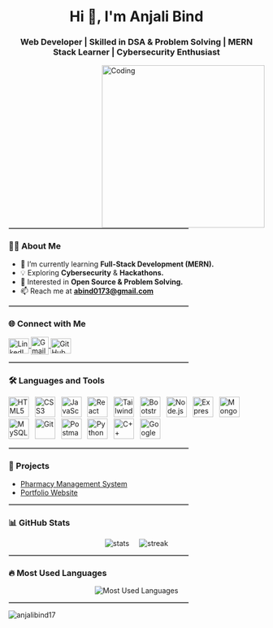 <h1 align="center" >Hi 👋, I'm Anjali Bind </h1>
<h3 align="center" >Web Developer | Skilled in DSA & Problem Solving | MERN Stack Learner | Cybersecurity Enthusiast</h3>

<img align="right" alt="Coding" width="320" src="https://user-images.githubusercontent.com/125878564/258871853-20e24ac8-354d-4ec0-8f25-ef158aec9420.gif" />

<hr style="width:70%; margin-left:0; border:0.5px solid #bbb;" />

### 👩‍💻 About Me  
- 🌱 I’m currently learning **Full-Stack Development (MERN).**  
- 💡 Exploring **Cybersecurity** & **Hackathons.**  
- 🚀 Interested in **Open Source & Problem Solving.**  
- 📫 Reach me at **abind0173@gmail.com**

<hr style="width:70%; margin-left:0; border:0.5px solid #bbb;" />

### 🌐 Connect with Me  
<p align="left">
  <a href="https://www.linkedin.com/in/anjali-bind/" target="_blank">
    <img align="center" src="https://raw.githubusercontent.com/rahuldkjain/github-profile-readme-generator/master/src/images/icons/Social/linked-in-alt.svg" alt="LinkedIn" height="30" width="40" />
  </a>
  <a href="mailto:abind0173@gmail.com" target="_blank">
    <img align="center" src="https://upload.wikimedia.org/wikipedia/commons/4/4e/Gmail_Icon.png" alt="Gmail" height="35" width="35" />
  </a>
  <a href="https://github.com/anjalibind17" target="_blank">
    <img align="center" src="https://raw.githubusercontent.com/rahuldkjain/github-profile-readme-generator/master/src/images/icons/Social/github.svg" alt="GitHub" height="30" width="40" />
  </a>
</p>

<hr style="width:70%; margin-left:0; border:0.5px solid #bbb;" />

### 🛠️ Languages and Tools  
<p align="left"> 
  <a href="https://www.w3.org/html/" target="_blank"><img src="https://skillicons.dev/icons?i=html" alt="HTML5" width="40" height="40"/></a>&nbsp;&nbsp;
  <a href="https://www.w3schools.com/css/" target="_blank"><img src="https://skillicons.dev/icons?i=css" alt="CSS3" width="40" height="40"/></a>&nbsp;&nbsp;
  <a href="https://developer.mozilla.org/en-US/docs/Web/JavaScript" target="_blank"><img src="https://skillicons.dev/icons?i=javascript" alt="JavaScript" width="40" height="40"/></a>&nbsp;&nbsp;
  <a href="https://reactjs.org/" target="_blank"><img src="https://skillicons.dev/icons?i=react" alt="React" width="40" height="40"/></a>&nbsp;&nbsp;
  <a href="https://tailwindcss.com/" target="_blank"><img src="https://skillicons.dev/icons?i=tailwind" alt="TailwindCSS" width="40" height="40"/></a>&nbsp;&nbsp;
  <a href="https://getbootstrap.com" target="_blank"><img src="https://skillicons.dev/icons?i=bootstrap" alt="Bootstrap" width="40" height="40"/></a>&nbsp;&nbsp;
  <a href="https://nodejs.org" target="_blank"><img src="https://skillicons.dev/icons?i=nodejs" alt="Node.js" width="40" height="40"/></a>&nbsp;&nbsp;
  <a href="https://expressjs.com" target="_blank"><img src="https://skillicons.dev/icons?i=express" alt="Express.js" width="40" height="40"/></a>&nbsp;&nbsp;
  <a href="https://www.mongodb.com/" target="_blank"><img src="https://skillicons.dev/icons?i=mongodb" alt="MongoDB" width="40" height="40"/></a>&nbsp;&nbsp;
  <a href="https://www.mysql.com/" target="_blank"><img src="https://skillicons.dev/icons?i=mysql" alt="MySQL" width="40" height="40"/></a>&nbsp;&nbsp;
  <a href="https://git-scm.com/" target="_blank"><img src="https://skillicons.dev/icons?i=git" alt="Git" width="40" height="40"/></a>&nbsp;&nbsp;
  <a href="https://postman.com" target="_blank"><img src="https://skillicons.dev/icons?i=postman" alt="Postman" width="40" height="40"/></a>&nbsp;&nbsp;
  <a href="https://www.python.org" target="_blank"><img src="https://skillicons.dev/icons?i=python" alt="Python" width="40" height="40"/></a>&nbsp;&nbsp;
  <a href="https://www.w3schools.com/cpp/" target="_blank"><img src="https://skillicons.dev/icons?i=cpp" alt="C++" width="40" height="40"/></a>&nbsp;&nbsp;
  <a href="https://cloud.google.com" target="_blank"><img src="https://skillicons.dev/icons?i=gcp" alt="Google Cloud" width="40" height="40"/></a>
</p>

<hr style="width:70%; margin-left:0; border:0.5px solid #bbb;" />

### 🚀 Projects  
- [Pharmacy Management System](https://github.com/anjalibind17/pharmacy-management)  
- [Portfolio Website](https://anjalibind17.github.io/)  

<hr style="width:70%; margin-left:0; border:0.5px solid #bbb;" />

### 📊 GitHub Stats  
<p align="center">
  <img src="https://github-readme-stats.vercel.app/api?username=anjalibind17&show_icons=true&theme=tokyonight" alt="stats" />
  &nbsp;&nbsp;&nbsp;
  <img src="https://github-readme-streak-stats.herokuapp.com/?user=anjalibind17&theme=tokyonight" alt="streak" />
</p>

<hr style="width:70%; margin-left:0; border:0.5px solid #bbb;" />

### 🔥 Most Used Languages  
<p align="center">
  <img src="https://github-readme-stats.vercel.app/api/top-langs/?username=anjalibind17&layout=compact&theme=tokyonight" alt="Most Used Languages" />
</p>

<hr style="width:70%; margin-left:0; border:0.5px solid #bbb;" />

<p align="left">
  <img src="https://komarev.com/ghpvc/?username=anjalibind17&label=Profile%20views&color=0e75b6&style=flat" alt="anjalibind17" />
</p>
